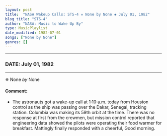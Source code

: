 ```yaml
---
layout: post
title:  "NASA Wakeup Calls: STS-4 ✵ None by None ✺ July 01, 1982"
blog_title: "STS-4"
author: "NASA: Music to Wake Up By"
type: MusicPlaylist
date_modified: 1982-07-01
songs: ["None by None"]
genres: []
---
```


----
### DATE: July 01, 1982
----
✵ None *by* None  

#### Comment:
* The astronauts got a wake-up call at 1:10 a.m. today from Houston control as the ship was passing over the Dakar, Senegal, tracking station. Columbia was making its 59th orbit at the time. There was no response at first from the crewmen, but mission control reported that engineering data showed the pilots were operating their food warmer for breakfast. Mattingly finally responded with a cheerful, Good morning.



<br/>
<center>
	<a target="_blank"
	   href="https://twitter.com/intent/tweet?hashtags=Space,NASA,Playlist,NASAWakeupCalls,SpaceProgram&text=🚀 {{ page.author}}, '{{ page.songs.first }}' {{ page.title }}, {{ site.url }}{{ page.url }}&via=nasawakeupcalls"><i class="fab fa-twitter" title="Tweet this page" alt="Tweet this page" style="font-size: 1.3em;"></i></a>
	&nbsp; 	<i class="fas fa-user-astronaut" style="font-size: 1.5em;"></i> &nbsp;
    <a id="custom_amazon_link"
       type="amzn" search="#"
       category="popular music">
    <i class="fab fa-amazon" style="font-size: 1.3em;"></i></a>
</center>

<!-- Randomly resolve an individual entry from a song array -->
<script src="/assets/javascript/seedrandom.min.js"></script>
<script>
  var wake_me_up = ["None by None"];
  var prng = new Math.seedrandom();
  function randomSong() {
    song = wake_me_up[Math.floor(Math.random() * wake_me_up.length)];
    var amazon_link = document.getElementById("custom_amazon_link");
    amazon_link.setAttribute("search", song);
  }
  window.onload = randomSong();
</script>
